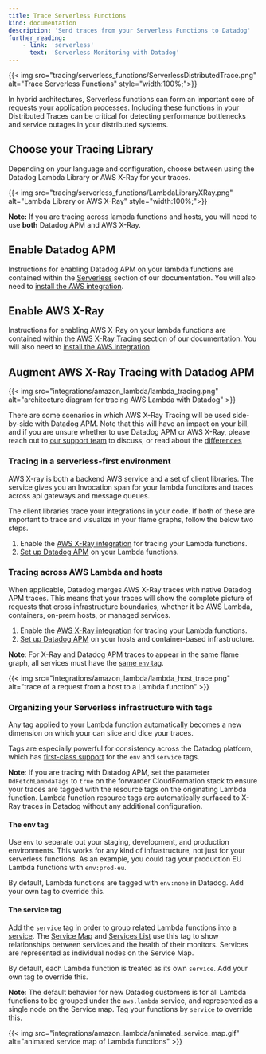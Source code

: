 ```yaml
---
title: Trace Serverless Functions
kind: documentation
description: 'Send traces from your Serverless Functions to Datadog'
further_reading:
    - link: 'serverless'
      text: 'Serverless Monitoring with Datadog'
---
```

{{< img src="tracing/serverless_functions/ServerlessDistributedTrace.png" alt="Trace Serverless Functions"  style="width:100%;">}}

In hybrid architectures, Serverless functions can form an important core of requests your application processes. Including these functions in your Distributed Traces can be critical for detecting performance bottlenecks and service outages in your distributed systems.

## Choose your Tracing Library

Depending on your language and configuration, choose between using the Datadog Lambda Library or AWS X-Ray for your traces.

{{< img src="tracing/serverless_functions/LambdaLibraryXRay.png" alt="Lambda Library or AWS X-Ray"  style="width:100%;">}}

**Note:** If you are tracing across lambda functions and hosts, you will need to use **both** Datadog APM and AWS X-Ray.

## Enable Datadog APM

Instructions for enabling Datadog APM on your lambda functions are contained within the [Serverless][1] section of our documentation.  You will also need to [install the AWS integration][2].

## Enable AWS X-Ray

Instructions for enabling AWS X-Ray on your lambda functions are contained within the [AWS X-Ray Tracing][3] section of our documentation.  You will also need to [install the AWS integration][2].

## Augment AWS X-Ray Tracing with Datadog APM

{{< img src="integrations/amazon_lambda/lambda_tracing.png" alt="architecture diagram for tracing AWS Lambda with Datadog" >}}

There are some scenarios in which AWS X-Ray Tracing will be used side-by-side with Datadog APM.  Note that this will have an impact on your bill, and if you are unsure whether to use Datadog APM or AWS X-Ray, please reach out to [our support team][4] to discuss, or read about the [differences](#choose-your-Tracing-Library)

### Tracing in a serverless-first environment

AWS X-ray is both a backend AWS service and a set of client libraries. The service gives you an Invocation span for your lambda functions and traces across api gateways and message queues.

The client libraries trace your integrations in your code. If both of these are important to trace and visualize in your flame graphs, follow the below two steps.

1. Enable the [AWS X-Ray integration][3] for tracing your Lambda functions.
2. [Set up Datadog APM][5] on your Lambda functions.

### Tracing across AWS Lambda and hosts

When applicable, Datadog merges AWS X-Ray traces with native Datadog APM traces. This means that your traces will show the complete picture of requests that cross infrastructure boundaries, whether it be AWS Lambda, containers, on-prem hosts, or managed services.

1. Enable the [AWS X-Ray integration][3] for tracing your Lambda functions.
2. [Set up Datadog APM][6] on your hosts and container-based infrastructure.

**Note**: For X-Ray and Datadog APM traces to appear in the same flame graph, all services must have the [same `env` tag](#the-env-tag).

{{< img src="integrations/amazon_lambda/lambda_host_trace.png" alt="trace of a request from a host to a Lambda function" >}}

### Organizing your Serverless infrastructure with tags

Any [tag][7] applied to your Lambda function automatically becomes a new dimension on which your can slice and dice your traces.

Tags are especially powerful for consistency across the Datadog platform, which has [first-class support][8] for the `env` and `service` tags.

**Note**: If you are tracing with Datadog APM, set the parameter `DdFetchLambdaTags` to `true` on the forwarder CloudFormation stack to ensure your traces are tagged with the resource tags on the originating Lambda function. Lambda function resource tags are automatically surfaced to X-Ray traces in Datadog without any additional configuration.

#### The env tag

Use `env` to separate out your staging, development, and production environments. This works for any kind of infrastructure, not just for your serverless functions. As an example, you could tag your production EU Lambda functions with `env:prod-eu`.

By default, Lambda functions are tagged with `env:none` in Datadog. Add your own tag to override this.

#### The service tag

Add the `service` [tag][9] in order to group related Lambda functions into a [service][10]. The [Service Map][9] and [Services List][11] use this tag to show relationships between services and the health of their monitors. Services are represented as individual nodes on the Service Map.

By default, each Lambda function is treated as its own `service`. Add your own tag to override this.

**Note**: The default behavior for new Datadog customers is for all Lambda functions to be grouped under the `aws.lambda` service, and represented as a single node on the Service map. Tag your functions by `service` to override this.

{{< img src="integrations/amazon_lambda/animated_service_map.gif" alt="animated service map of Lambda functions" >}}


[1]: /serverless/installation
[2]: integrations/amazon_web_services/#setup
[3]: /tracing/serverless-functions/enable_aws_xray/
[4]: /help
[5]: /serverless/
[6]: /tracing/send_traces/
[7]: /getting_stared/tagging/
[8]: /getting_started/tagging/unified_service_tagging
[9]: /tracing/visualization/services_map/#the-service-tag
[10]: /tracing/visualization/#services
[11]: /tracing/visualization/services_list/
